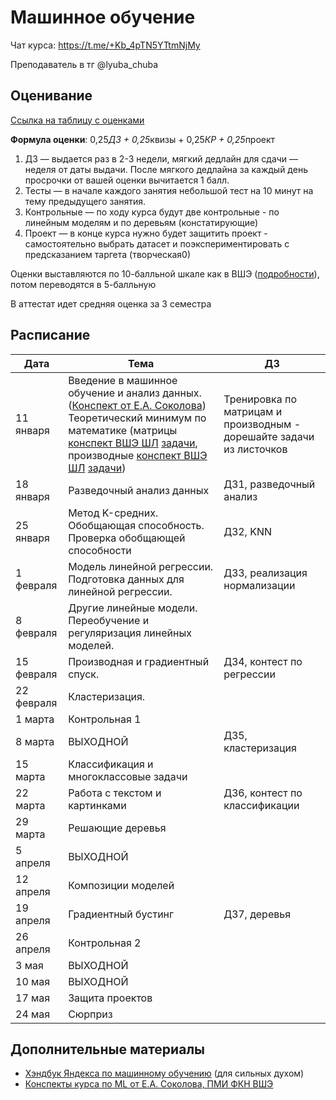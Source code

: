# Машинное обучение

Чат курса: https://t.me/+Kb_4pTN5YTtmNjMy

Преподаватель в тг @lyuba_chuba

## Оценивание
[Ссылка на таблицу с оценками]()

**Формула оценки**: 0,25*ДЗ + 0,25*квизы + 0,25*КР + 0,25*проект

1. ДЗ — выдается раз в 2-3 недели, мягкий дедлайн для сдачи — неделя от даты выдачи. После мягкого дедлайна за каждый день просрочки от вашей оценки вычитается 1 балл.
2. Тесты — в начале каждого занятия небольшой тест на 10 минут на тему предыдущего занятия. 
3. Контрольные — по ходу курса будут две контрольные - по линейным моделям и по деревьям (констатирующие)
4. Проект — в конце курса нужно будет защитить проект - самостоятельно выбрать датасет и поэкспериментировать с предсказанием таргета (творческая0)

Оценки выставляются по 10-балльной шкале как в ВШЭ ([подробности](https://www.hse.ru/studyspravka/Scale?ysclid=m1ngfy59pb473469014)), потом переводятся в 5-балльную

В аттестат идет средняя оценка за 3 семестра

## Расписание

| **Дата**   | **Тема**                                                                          | **ДЗ** |
|------------|-----------------------------------------------------------------------------------|--------|
| 11 января  | Введение в машинное обучение и анализ данных. ([Конспект от Е.А. Соколова](ml_intro/lecture01-intro_sokolov.pdf)) Теоретический минимум по математике (матрицы [конспект ВШЭ ШЛ](ml_intro/matrix_lecture.pdf) [задачи](ml_intro/matrix_tasks.pdf), производные [конспект ВШЭ ШЛ](ml_intro/derivative_lecture.pdf) [задачи](ml_intro/derivative_tasks.pdf)) |   Тренировка по матрицам и производным - дорешайте задачи из листочков  |
| 18 января  | Разведочный анализ данных                                                         |    ДЗ1, разведочный анализ    |
| 25 января  | Метод K-средних. Обобщающая способность. Проверка обобщающей способности          |    ДЗ2, KNN    |
| 1 февраля  | Модель линейной регрессии. Подготовка данных для линейной регрессии.              |    ДЗ3, реализация нормализации    |
| 8 февраля  | Другие линейные модели. Переобучение и регуляризация линейных моделей.            |        |
| 15 февраля | Производная и градиентный спуск.                                                  |    ДЗ4, контест по регрессии    |
| 22 февраля | Кластеризация.                                                                    |        |
| 1 марта    | Контрольная 1                                                                     |        |
| 8 марта    | ВЫХОДНОЙ                                                                          |    ДЗ5, кластеризация    |
| 15 марта   | Классификация и многоклассовые задачи                                             |        |
| 22 марта   | Работа с текстом и картинками                                                     |    ДЗ6, контест по классификации    |
| 29 марта   | Решающие деревья                                                                  |        |
| 5 апреля   | ВЫХОДНОЙ                                                                          |        |
| 12 апреля  | Композиции моделей                                                                |        |
| 19 апреля  | Градиентный бустинг                                                               |    ДЗ7, деревья    |
| 26 апреля  | Контрольная 2                                                                     |        |
| 3 мая      | ВЫХОДНОЙ                                                                          |        |
| 10 мая     | ВЫХОДНОЙ                                                                          |        |
| 17 мая     | Защита  проектов                                                                  |        |
| 24 мая     | Сюрприз                                                                           |        |


## Дополнительные материалы
- [Хэндбук Яндекса по машинному обучению](https://education.yandex.ru/handbook/ml) (для сильных духом)
- [Конспекты курса по ML от Е.А. Соколова, ПМИ ФКН ВШЭ](https://github.com/esokolov/ml-course-hse)

